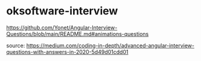 # oksoftware-interview

https://github.com/Yonet/Angular-Interview-Questions/blob/main/README.md#animations-questions

source: https://medium.com/coding-in-depth/advanced-angular-interview-questions-with-answers-in-2020-5d49d01cdd01
